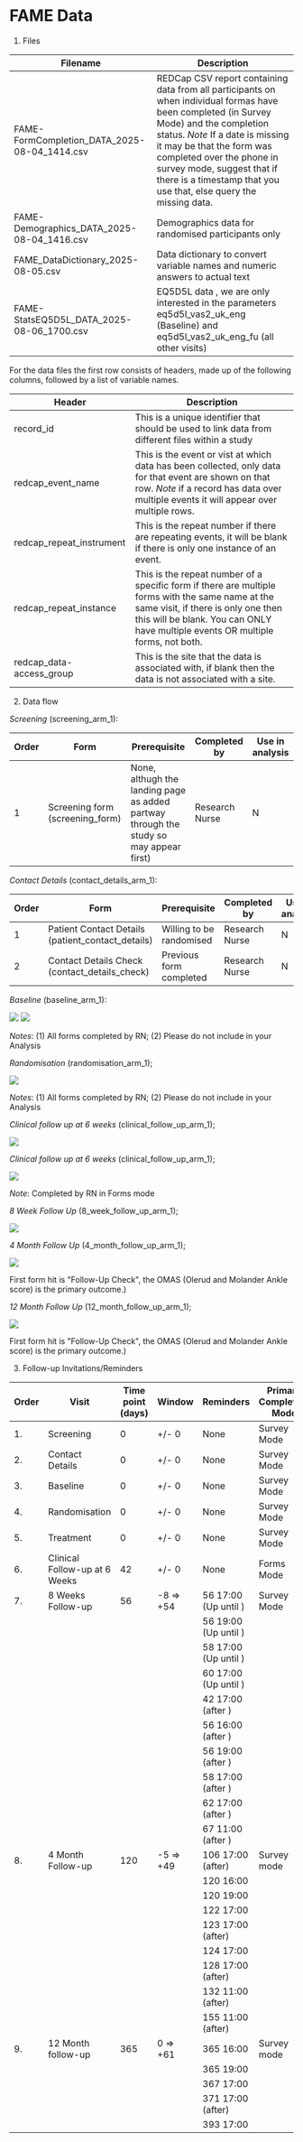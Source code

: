 # FAME Data

1. Files

| Filename | Description                                                                                                                                                                                                                                                                                                                             |
|--|-----------------------------------------------------------------------------------------------------------------------------------------------------------------------------------------------------------------------------------------------------------------------------------------------------------------------------------------|
| FAME-FormCompletion_DATA_2025-08-04_1414.csv | REDCap CSV report containing data from all participants on when individual formas have been completed (in Survey Mode) and the completion status. *Note* If a date is missing it may be that the form was completed over the phone in survey mode, suggest that if there is a timestamp that you use that, else query the missing data. |
| FAME-Demographics_DATA_2025-08-04_1416.csv | Demographics data for randomised participants only 
| FAME_DataDictionary_2025-08-05.csv | Data dictionary to convert variable names and numeric answers to actual text |
| FAME-StatsEQ5D5L_DATA_2025-08-06_1700.csv | EQ5D5L data , we are only interested in the parameters eq5d5l_vas2_uk_eng (Baseline) and eq5d5l_vas2_uk_eng_fu (all other visits)|

For the data files the first row consists of headers, made up of the following columns, followed by a list of variable names.

| Header | Description |
|--------|-------------|
| record_id | This is a unique identifier that should be used to link data from different files within a study |
| redcap_event_name| This is the event or vist at which data has been collected, only data for that event are shown on that row. *Note* if a record has data over multiple events it will appear over multiple rows. |
| redcap_repeat_instrument| This is the repeat number if there are repeating events, it will be blank if there is only one instance of an event. |
| redcap_repeat_instance | This is the repeat number of a specific form if there are multiple forms with the same name at the same visit, if there is only one then this will be blank. You can ONLY have multiple events OR multiple forms, not both. |
| redcap_data-access_group| This is the site that the data is associated with, if blank then the data is not associated with a site. |

2. Data flow

*Screening* (screening_arm_1):

|Order| Form | Prerequisite| Completed by| Use in analysis|
|-----|------|-------------|-------------|----------------|
| 1 | Screening form (screening_form) | None, althugh the landing page as added partway through the study so may appear first) | Research Nurse | N |
 
*Contact Details* (contact_details_arm_1):

|Order| Form                                     | Prerequisite             | Completed by| Use in analysis|
|-----|------------------------------------------|--------------------------|-------------|----------------|
| 1 | Patient Contact Details (patient_contact_details) | Willing to be randomised | Research Nurse | N |
| 2 | Contact Details Check (contact_details_check) | Previous form completed |  Research Nurse | N |
 
*Baseline* (baseline_arm_1):

![](Images/SCR-20250804-myjf.png)
![](Images/SCR-20250804-mzbw.png) 

*Notes*: (1) All forms completed by RN; (2) Please do not include in your Analysis

*Randomisation* (randomisation_arm_1);

![](Images/SCR-20250804-mzza.png)

*Notes*: (1) All forms completed by RN; (2) Please do not include in your Analysis

*Clinical follow up at 6 weeks* (clinical_follow_up_arm_1);

![](Images/SCR-20250804-obev.png)

*Clinical follow up at 6 weeks* (clinical_follow_up_arm_1);

![](Images/SCR-20250804-ocyc.png)

*Note*: Completed by RN in Forms mode

*8 Week Follow Up* (8_week_follow_up_arm_1);

![](Images/SCR-20250804-odqp.png)

*4 Month Follow Up* (4_month_follow_up_arm_1);

![](Images/SCR-20250804-obev.png)

First form hit is "Follow-Up Check", the OMAS (Olerud and Molander Ankle score) is the primary outcome.)

*12 Month Follow Up* (12_month_follow_up_arm_1);

![](Images/SCR-20250805-iovn.png)

First form hit is "Follow-Up Check", the OMAS (Olerud and Molander Ankle score) is the primary outcome.)

3. Follow-up Invitations/Reminders

| Order | Visit | Time point (days) | Window    | Reminders             | Primary Completion Mode |
|------|-------|-------------------|-----------|-----------------------|-------------------------|
| 1.  | Screening | 0                 | +/- 0     | None                  | Survey Mode             |
| 2.  | Contact Details | 0                 | +/- 0     | None                  |  Survey Mode      |
| 3.  | Baseline  | 0                 | +/- 0     | None                  |  Survey Mode      |
| 4.  | Randomisation  | 0                 | +/- 0     | None                  |  Survey Mode      |
| 5.  | Treatment  | 0                 | +/- 0     | None                  |  Survey Mode      |
| 6.  | Clinical Follow-up at 6 Weeks | 42 | +/- 0     | None                  |  Forms Mode       |
| 7. | 8 Weeks Follow-up | 56 | -8 => +54 | 56 17:00  (Up until ) | Survey Mode |
|    |                   |    |           | 56 19:00  (Up until ) |             |
|    |                   |    |           | 58 17:00  (Up until ) |             |
|    |                   |    |           | 60 17:00  (Up until ) |             |
|    |                   |    |           | 42 17:00  (after )    |             |
|    |                   |    |           | 56 16:00  (after )    |             |
|    |                   |    |           | 56 19:00  (after )    |             |
|    |                   |    |           | 58 17:00  (after )    |             |
|    |                   |    |           | 62 17:00  (after )    |             |
|    |                   |    |           | 67 11:00  (after )    |             
| 8. | 4 Month Follow-up | 120 | -5 => +49 | 106 17:00 (after)     | Survey mode |
|    |                   |     |           | 120 16:00             |             |
|    |                   |     |           | 120 19:00             |             |
|    |                   |     |           | 122 17:00             |             |
|    |                   |     |           | 123 17:00 (after)     |             |
|    |                   |     |           | 124 17:00             |             |
|    |                   |     |           | 128 17:00 (after)     |             |
|    |                   |     |           | 132 11:00 (after)     |             |
|    |                   |     |           | 155 11:00 (after)     |             |
| 9. | 12 Month follow-up | 365 | 0 => +61 | 365 16:00             | Survey mode |
|    |                    |     |          | 365 19:00             |             |
|    |                    |     |          | 367 17:00             |             |
|    |                    |     |          | 371 17:00 (after)     |             |
|    |                    |     |          | 393 17:00             |             |



